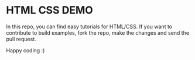 # HTML CSS DEMO

In this repo, you can find easy tutorials for HTML/CSS.
If you want to contribute to build examples, fork the repo, make the changes and send the pull request.


Happy coding :)
